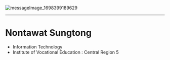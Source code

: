 ![messageImage_1698399189629](https://github.com/NontawatstJo/NontawatstJo/assets/135500811/76327138-e7bd-41f1-b97a-ff8dc6ba0e56)

---
# Nontawat Sungtong
+ Information Technology
+ Institute of Vocational Education :  Central Region 5
